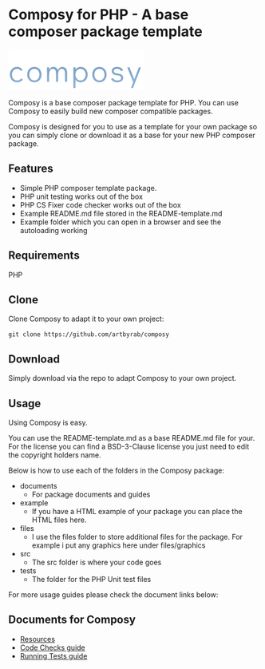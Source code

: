 # Composy for PHP - A base composer package template

![Image](files/graphics/composy-plain-logo-large.png?raw=true)

Composy is a base composer package template for PHP. You can use Composy to easily build new composer compatible packages.

Composy is designed for you to use as a template for your own package so you can simply clone or download it as a base for your new PHP composer package.
    
## Features

* Simple PHP composer template package.
* PHP unit testing works out of the box
* PHP CS Fixer code checker works out of the box
* Example README.md file stored in the README-template.md
* Example folder which you can open in a browser and see the autoloading working

## Requirements
PHP

## Clone
Clone Composy to adapt it to your own project:

```
git clone https://github.com/artbyrab/composy
```

## Download
Simply download via the repo to adapt Composy to your own project.

## Usage

Using Composy is easy. 

You can use the README-template.md as a base README.md file for your. For the license you can find a BSD-3-Clause license you just need to edit the copyright holders name.

Below is how to use each of the folders in the Composy package:
* documents
    * For package documents and guides
* example
    * If you have a HTML example of your package you can place the HTML files here.
* files
    * I use the files folder to store additional files for the package. For example i put any graphics here under files/graphics
* src
    * The src folder is where your code goes
* tests
    * The folder for the PHP Unit test files

For more usage guides please check the document links below:

## Documents for Composy
* [Resources](documents/resources.md)
* [Code Checks guide](documents/code-checks.md)
* [Running Tests guide](documents/running-tests.md)



